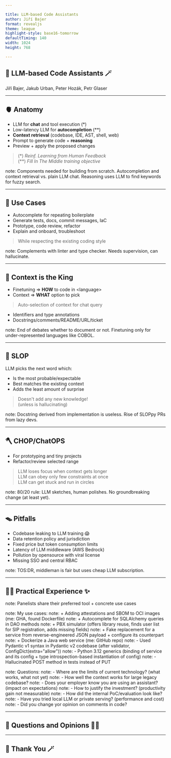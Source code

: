 ```yaml
---

title: LLM-based Code Assistants
author: Jiří Bajer
format: revealjs
theme: league
highlight-style: base16-tomorrow
defaultTiming: 140
width: 1024
height: 768

---
```


## 🔮 LLM-based Code Assistants 🪄

Jiří Bajer, Jakub Urban, Peter Hozák, Petr Glaser

---

## 🫀 Anatomy

- LLM for **chat** and tool execution (*)
- Low-latency LLM for **autocompletion** (**)
- **Context retrieval** (codebase, IDE, AST, shell, web)
- Prompt to generate code + **reasoning**
- Preview + apply the proposed changes

> (*) _Reinf. Learning from Human Feedback_<br/>
> (**) _Fill In The Middle training objective_

note: Components needed for building from scratch. Autocompletion and context retrieval vs. plain LLM chat. Reasoning uses LLM to find keywords for fuzzy search.

---

## 🤩 Use Cases

- Autocomplete for repeating boilerplate
- Generate tests, docs, commit messages, IaC
- Prototype, code review, refactor
- Explain and onboard, troubleshoot

> While respecting the existing coding style

note: Complements with linter and type checker. Needs supervision, can hallucinate.

---

## 🧐 Context is the King

- Finetuning => **HOW** to code in \<language\>
- Context => **WHAT** option to pick

> Auto-selection of context for chat query<br/>

- Identifiers and type annotations
- Docstrings/comments/README/URL/ticket

note: End of debates whether to document or not. Finetuning only for under-represented languages like COBOL.

---

## 🤮 SLOP

LLM picks the next word which:

- Is the most probable/expectable
- Best matches the existing context
- Adds the least amount of surprise

> Doesn't add any new knowledge!<br/>
> (unless is hallucinating)

note: Docstring derived from implementation is useless. Rise of SLOPpy PRs from lazy devs.

---

## 🪓 CHOP/ChatOPS

- For prototyping and tiny projects
- Refactor/review selected range

> LLM loses focus when context gets longer<br/>
> LLM can obey only few constraints at once<br/>
> LLM can get stuck and run in circles

note: 80/20 rule: LLM sketches, human polishes. No groundbreaking change (at least yet).

---

## 🪤 Pitfalls

- Codebase leaking to LLM training 😱
- Data retention policy and jurisdiction
- Fixed price but token consumption limits
- Latency of LLM middleware (AWS Bedrock)
- Pollution by opensource with viral license
- Missing SSO and central RBAC

note: TOS:DR, middleman is fair but uses cheap LLM subscription.

---

## 🤹🏻 Practical Experience ✨

note: Panelists share their preferred tool + concrete use cases

note: My use cases:
note: + Adding attestations and SBOM to OCI images (me: GHA, found Dockerfile)
note: + Autocomplete for SQLAlchemy queries in DAO methods
note: + PBX simulator (offers library reuse, finds user list for SIP registration, adds missing fields)
note: + Fake replacement for a service from reverse-engineered JSON payload + configure its counterpart
note: + Dockerize a Java web service (me: GitHub repo)
note: - Used Pydantic v1 syntax in Pydantic v2 codebase (after validator, ConfigDict(extra="allow"))
note: - Python 3.12 generics (binding of service and its config + type introspection-based instantiation of config)
note: - Hallucinated POST method in tests instead of PUT

note: Questions:
note: - Where are the limits of current technology? (what works, what not yet)
note: - How well the context works for large legacy codebase?
note: - Does your employer know you are using an assistant? (impact on expectations)
note: - How to justify the investment? (productivity gain not measurable)
note: - How did the internal PoC/evaluation look like?
note: - Have you tried local LLM or private serving? (performance and cost)
note: - Did you change yor opinion on comments in code?

---

## 🎤 Questions and Opinions 🫵🏻

---

## 🔮 Thank You 🪄
